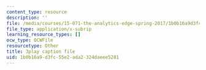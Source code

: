 ```yaml
---
content_type: resource
description: ''
file: /media/courses/15-071-the-analytics-edge-spring-2017/1b0b16a9d3fc55e2ada2324daeee5281_cYGYTNZTP7M.vtt
file_type: application/x-subrip
learning_resource_types: []
ocw_type: OCWFile
resourcetype: Other
title: 3play caption file
uid: 1b0b16a9-d3fc-55e2-ada2-324daeee5281
---
```

